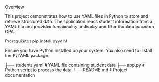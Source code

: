 Overview

This project demonstrates how to use YAML files in Python to store and retrieve structured data. The application reads student information from a YAML file and provides functionality to display and filter the data based on GPA.

Prerequisites
pip install pyyaml


Ensure you have Python installed on your system. You also need to install the PyYAML package:

├── students.yaml   # YAML file containing student data
├── app.py          # Python script to process the data
└── README.md       # Project documentation
